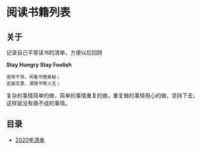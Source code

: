 # 阅读书籍列表
## 关于
记录自己平常读书的清单，方便以后回顾

**Stay Hungry Stay Foolish**

```
宠辱不惊，闲看书卷奥秘；
去留无意，漫随书卷人生；
```

复杂的事情简单的做，简单的事情重复的做，重复做的事情用心的做，坚持下去，这样就没有做不成的事情。

## 目录
* [2020年清单][2020]



[2020]: https://github.com/dsw0214/Reading-Books-List/tree/master/2020
